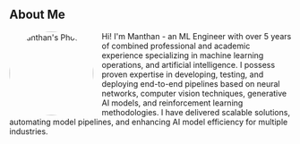 ## About Me

<img src="/assets/images/manthan_photo.jpg" alt="Manthan's Photo" style="width:150px; border-radius:50%; float:left; margin-right:15px;" />

Hi! I'm Manthan - an ML Engineer with over 5 years of combined professional and academic experience specializing in machine learning operations, and artificial intelligence. I possess proven expertise in developing, testing, and deploying end-to-end pipelines based on neural networks, computer vision techniques, generative AI models, and reinforcement learning methodologies. I have delivered scalable solutions, automating model pipelines, and enhancing AI model efficiency for multiple industries.
